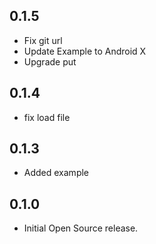 ## 0.1.5

* Fix git url
* Update Example to Android X
* Upgrade put

## 0.1.4

*  fix load file

## 0.1.3

* Added example

## 0.1.0

* Initial Open Source release.
